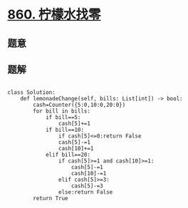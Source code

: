 #  [860. 柠檬水找零](https://leetcode.cn/problems/lemonade-change/)

## 题意



## 题解



```c++

```



```python3
class Solution:
    def lemonadeChange(self, bills: List[int]) -> bool:
        cash=Counter({5:0,10:0,20:0})
        for bill in bills:
            if bill==5:
                cash[5]+=1
            if bill==10:
                if cash[5]<=0:return False
                cash[5]-=1
                cash[10]+=1
            elif bill==20:
                if cash[5]>=1 and cash[10]>=1:
                    cash[5]-=1
                    cash[10]-=1
                elif cash[5]>=3:
                    cash[5]-=3
                else:return False
        return True
```

